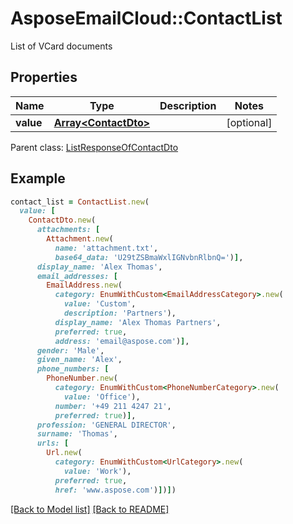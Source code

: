 # AsposeEmailCloud::ContactList

List of VCard documents             

## Properties
Name | Type | Description | Notes
---- | ---- | ----------- | -----
**value** |[**Array&lt;ContactDto&gt;**](ContactDto.md) |  | [optional] 

Parent class: [ListResponseOfContactDto](ListResponseOfContactDto.md)


## Example
```ruby
contact_list = ContactList.new(
  value: [
    ContactDto.new(
      attachments: [
        Attachment.new(
          name: 'attachment.txt',
          base64_data: 'U29tZSBmaWxlIGNvbnRlbnQ=')],
      display_name: 'Alex Thomas',
      email_addresses: [
        EmailAddress.new(
          category: EnumWithCustom<EmailAddressCategory>.new(
            value: 'Custom',
            description: 'Partners'),
          display_name: 'Alex Thomas Partners',
          preferred: true,
          address: 'email@aspose.com')],
      gender: 'Male',
      given_name: 'Alex',
      phone_numbers: [
        PhoneNumber.new(
          category: EnumWithCustom<PhoneNumberCategory>.new(
            value: 'Office'),
          number: '+49 211 4247 21',
          preferred: true)],
      profession: 'GENERAL DIRECTOR',
      surname: 'Thomas',
      urls: [
        Url.new(
          category: EnumWithCustom<UrlCategory>.new(
            value: 'Work'),
          preferred: true,
          href: 'www.aspose.com')])])
```


[[Back to Model list]](Models.md) [[Back to README]](README.md)
